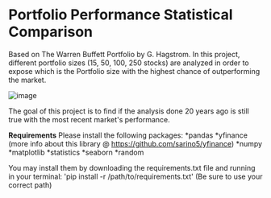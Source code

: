 # Portfolio Performance Statistical Comparison
Based on The Warren Buffett Portfolio by G. Hagstrom. In this project, different portfolio sizes (15, 50, 100, 250 stocks) are analyzed in order to expose which is the Portfolio size with the highest chance of outperforming the market.

![image](https://user-images.githubusercontent.com/65917305/114202984-bede2000-9925-11eb-9d8d-46491e0241ba.png)

The goal of this project is to find if the analysis done 20 years ago is still true with the most recent market's performance.

**Requirements**
Please install the following packages:
*pandas
*yfinance (more info about this library @ https://github.com/sarino5/yfinance)
*numpy
*matplotlib
*statistics
*seaborn
*random

You may install them by downloading the requirements.txt file and running in your terminal: 'pip install -r /path/to/requirements.txt'
(Be sure to use your correct path)
